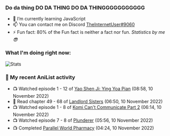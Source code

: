 ### Do da thing DO DA THING DO DA THINGGGGGGGGGGG

<!-- **TheInternetUser0/TheInternetUser0** is a ✨ _special_ ✨ repository because its `README.md` (this file) appears on your GitHub profile. -->


- 🌱 I’m currently learning JavaScript
- 📫 You can contact me on Discord [TheInternetUser#9060](https://discord.com/users/534117072796385300)
- ⚡ Fun fact: 80% of the Fun fact is neither a fact nor fun. _Statistics by me 😎_

### What I'm doing right now:
![Stats](https://discord.c99.nl/widget/theme-3/534117072796385300.png)

### 🌸 My recent AniList activity

<!-- ANILIST_ACTIVITY:start -->

-   📺 Watched episode 1 - 12 of [Yao Shen Ji: Ying Yoa Pian](https://anilist.co/anime/104959) (08:58, 10 November 2022)
-   📖 Read chapter 49 - 68 of [Landlord Sisters](https://anilist.co/manga/138564) (06:50, 10 November 2022)
-   📺 Watched episode 1 - 8 of [Komi Can't Communicate Part 2](https://anilist.co/anime/142984) (06:14, 10 November 2022)
-   📺 Watched episode 7 - 8 of [Plunderer](https://anilist.co/anime/101168) (05:56, 10 November 2022)
-   📺 Completed [Parallel World Pharmacy](https://anilist.co/anime/136707) (04:24, 10 November 2022)

<!-- ANILIST_ACTIVITY:end -->
